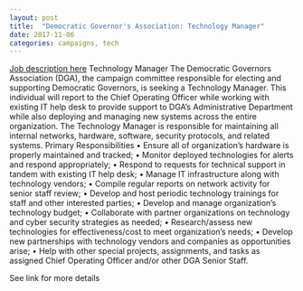 ```yaml
---
layout: post
title:  "Democratic Governor's Association: Technology Manager"
date: 2017-11-06
categories: campaigns, tech
---
```


[Job description here](https://drive.google.com/file/d/0B9_aAEjlRGgQVlFNRmp3ME5wNFpnbkNDbWJocTlzQk1aVWZR/view?usp=sharing)
Technology Manager
The Democratic Governors Association (DGA), the campaign committee responsible for electing and supporting Democratic
Governors, is seeking a Technology Manager. This individual will report to the Chief Operating Officer while working with
existing IT help desk to provide support to DGA’s Administrative Department while also deploying and managing new systems
across the entire organization. The Technology Manager is responsible for maintaining all internal networks, hardware,
software, security protocols, and related systems.
Primary Responsibilities
• Ensure all of organization’s hardware is properly maintained and tracked;
• Monitor deployed technologies for alerts and respond appropriately;
• Respond to requests for technical support in tandem with existing IT help desk;
• Manage IT infrastructure along with technology vendors;
• Compile regular reports on network activity for senior staff review;
• Develop and host periodic technology trainings for staff and other interested parties;
• Develop and manage organization’s technology budget;
• Collaborate with partner organizations on technology and cyber security strategies as needed;
• Research/assess new technologies for effectiveness/cost to meet organization’s needs;
• Develop new partnerships with technology vendors and companies as opportunities arise;
• Help with other special projects, assignments, and tasks as assigned Chief Operating Officer and/or other DGA Senior
Staff.

See link for more details
